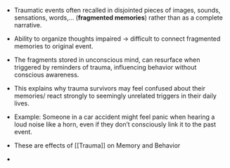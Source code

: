 - Traumatic events often recalled in disjointed pieces of images, sounds, sensations, words,... (**fragmented memories**) rather than as a complete narrative.
- Ability to organize thoughts impaired → difficult to connect fragmented memories to original event.
- The fragments stored in unconscious mind, can resurface when triggered by reminders of trauma, influencing behavior without conscious awareness.

-  This explains why trauma survivors may feel confused about their memories/ react strongly to seemingly unrelated triggers in their daily lives.

- Example: Someone in a car accident might feel panic when hearing a loud noise like a horn, even if they don’t consciously link it to the past event.


- These are effects of [[Trauma]] on Memory and Behavior
- 